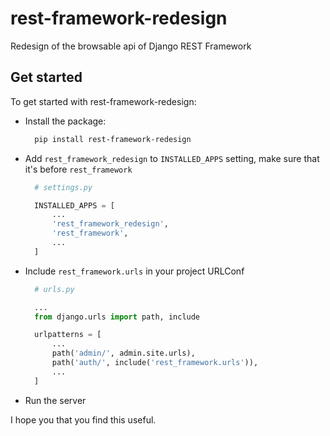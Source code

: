 # rest-framework-redesign

Redesign of the browsable api of Django REST Framework

## Get started

To get started with rest-framework-redesign:

- Install the package:

  ```bash
    pip install rest-framework-redesign
  ```

- Add `rest_framework_redesign` to `INSTALLED_APPS` setting, make sure that it's before `rest_framework`

  ```python
    # settings.py

    INSTALLED_APPS = [
        ...
        'rest_framework_redesign',
        'rest_framework',
        ...
    ]
  ```

- Include `rest_framework.urls` in your project URLConf

  ```python
    # urls.py

    ...
    from django.urls import path, include

    urlpatterns = [
        ...
        path('admin/', admin.site.urls),
        path('auth/', include('rest_framework.urls')),
        ...
    ]
  ```

- Run the server

I hope you that you find this useful.
